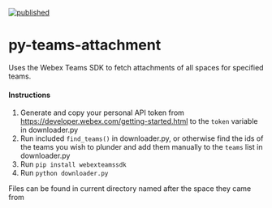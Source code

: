 [![published](https://static.production.devnetcloud.com/codeexchange/assets/images/devnet-published.svg)](https://developer.cisco.com/codeexchange/github/repo/levensailor/py-teams-attachments)

# py-teams-attachment

Uses the Webex Teams SDK to fetch attachments of all spaces for specified teams. 

#### Instructions

1. Generate and copy your personal API token from https://developer.webex.com/getting-started.html to the `token` variable in downloader.py
2. Run included `find_teams()` in downloader.py, or otherwise find the ids of the teams you wish to plunder and add them manually to the `teams` list in downloader.py
3. Run `pip install webexteamssdk`
4. Run `python downloader.py`

Files can be found in current directory named after the space they came from
